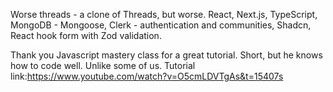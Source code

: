 Worse threads - a clone of Threads, but worse.
React, Next.js, TypeScript, MongoDB - Mongoose, Clerk - authentication and communities, Shadcn, React hook form with Zod validation.

Thank you Javascript mastery class for a great tutorial. Short, but he knows how to code well. Unlike some of us.
Tutorial link:https://www.youtube.com/watch?v=O5cmLDVTgAs&t=15407s

